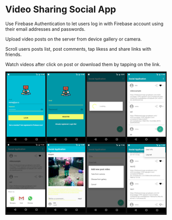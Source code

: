# Video Sharing Social App

Use Firebase Authentication to let users log in with Firebase account using their email addresses and passwords.

Upload video posts on the server from device gallery or camera.

Scroll users posts list, post comments, tap likess and share links with friends.

Watch videos after click on post or download them by tapping on the link.

![alt tag](screenshots/socialapp_screenshot.png)

